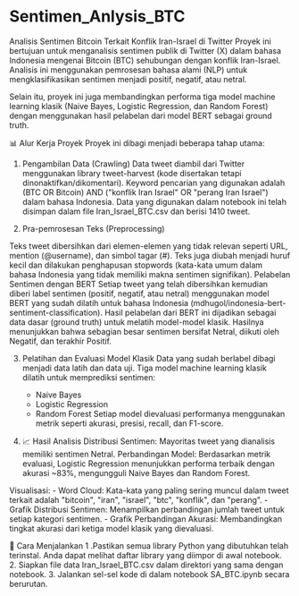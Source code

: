 # Sentimen_Anlysis_BTC
Analisis Sentimen Bitcoin Terkait Konflik Iran-Israel di Twitter
Proyek ini bertujuan untuk menganalisis sentimen publik di Twitter (X) dalam bahasa Indonesia mengenai Bitcoin (BTC) sehubungan dengan konflik Iran-Israel. Analisis ini menggunakan pemrosesan bahasa alami (NLP) untuk mengklasifikasikan sentimen menjadi positif, negatif, atau netral.

Selain itu, proyek ini juga membandingkan performa tiga model machine learning klasik (Naive Bayes, Logistic Regression, dan Random Forest) dengan menggunakan hasil pelabelan dari model BERT sebagai ground truth.

📊 Alur Kerja Proyek
Proyek ini dibagi menjadi beberapa tahap utama:

1. Pengambilan Data (Crawling)
  Data tweet diambil dari Twitter menggunakan library tweet-harvest (kode disertakan tetapi dinonaktifkan/dikomentari).
  Keyword pencarian yang digunakan adalah (BTC OR Bitcoin) AND ("konflik Iran Israel" OR "perang Iran Israel") dalam bahasa Indonesia.
  Data yang digunakan dalam notebook ini telah disimpan dalam file Iran_Israel_BTC.csv dan berisi 1410 tweet.

2. Pra-pemrosesan Teks (Preprocessing)

  Teks tweet dibersihkan dari elemen-elemen yang tidak relevan seperti URL, mention (@username), dan simbol tagar (#).
  Teks juga diubah menjadi huruf kecil dan dilakukan penghapusan stopwords (kata-kata umum dalam bahasa Indonesia yang tidak memiliki makna sentimen signifikan).
  Pelabelan Sentimen dengan BERT
  Setiap tweet yang telah dibersihkan kemudian diberi label sentimen (positif, negatif, atau netral) menggunakan model BERT yang sudah dilatih untuk bahasa Indonesia           (mdhugol/indonesia-bert-sentiment-classification).
  Hasil pelabelan dari BERT ini dijadikan sebagai data dasar (ground truth) untuk melatih model-model klasik.
  Hasilnya menunjukkan bahwa sebagian besar sentimen bersifat Netral, diikuti oleh Negatif, dan terakhir Positif.
  
3. Pelatihan dan Evaluasi Model Klasik
  Data yang sudah berlabel dibagi menjadi data latih dan data uji.
  Tiga model machine learning klasik dilatih untuk memprediksi sentimen:
    - Naive Bayes
    - Logistic Regression    
    - Random Forest
  Setiap model dievaluasi performanya menggunakan metrik seperti akurasi, presisi, recall, dan F1-score.
  
4. 📈 Hasil Analisis
  Distribusi Sentimen: Mayoritas tweet yang dianalisis memiliki sentimen Netral.
  Perbandingan Model: Berdasarkan metrik evaluasi, Logistic Regression menunjukkan performa terbaik dengan akurasi ~83%, mengungguli Naive Bayes dan Random Forest.
  
  Visualisasi:
    - Word Cloud: Kata-kata yang paling sering muncul dalam tweet terkait adalah "bitcoin", "iran", "israel", "btc", "konflik", dan "perang".
    - Grafik Distribusi Sentimen: Menampilkan perbandingan jumlah tweet untuk setiap kategori sentimen.
    - Grafik Perbandingan Akurasi: Membandingkan tingkat akurasi dari ketiga model klasik yang dievaluasi.

🚀 Cara Menjalankan
1 .Pastikan semua library Python yang dibutuhkan telah terinstal. Anda dapat melihat daftar library yang diimpor di awal notebook.
2. Siapkan file data Iran_Israel_BTC.csv dalam direktori yang sama dengan notebook.
3. Jalankan sel-sel kode di dalam notebook SA_BTC.ipynb secara berurutan.
